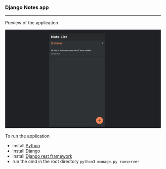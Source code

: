 ### Django Notes app
<hr/>
Preview of the application

![App photo](app-pic.png)

To run the application
- install [Python](https://www.python.org/downloads/)
- install [Django](https://docs.djangoproject.com/en/4.1/topics/install/)
- install [Django rest framework](https://www.django-rest-framework.org/)
- run the cmd in the root directory `python3 manage.py runserver`